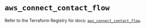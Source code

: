 # `aws_connect_contact_flow`

Refer to the Terraform Registry for docs: [`aws_connect_contact_flow`](https://registry.terraform.io/providers/hashicorp/aws/5.96.0/docs/resources/connect_contact_flow).
